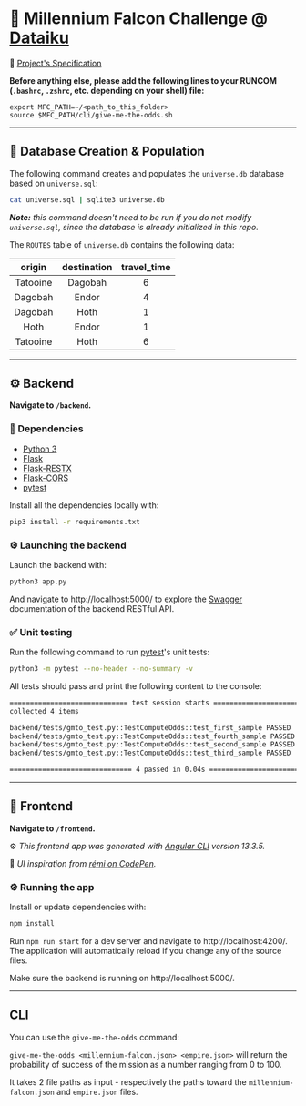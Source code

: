 # :rocket: Millennium Falcon Challenge @ [Dataiku](https://www.dataiku.com/)

:book: [Project's Specification](https://github.com/dataiku/millenium-falcon-challenge)

**Before anything else, please add the following lines to your RUNCOM (`.bashrc`, `.zshrc`, etc. depending on your shell) file:**

```shell
export MFC_PATH=~/<path_to_this_folder>
source $MFC_PATH/cli/give-me-the-odds.sh
```

---

## :floppy_disk: Database Creation & Population

The following command creates and populates the `universe.db` database based on `universe.sql`:

```bash
cat universe.sql | sqlite3 universe.db
```

_**Note:** this command doesn't need to be run if you do not modify `universe.sql`, since the database is already initialized in this repo._

The `ROUTES` table of `universe.db` contains the following data:

|  origin  | destination | travel_time |
| :------: | :---------: | :---------: |
| Tatooine |   Dagobah   |      6      |
| Dagobah  |    Endor    |      4      |
| Dagobah  |    Hoth     |      1      |
|   Hoth   |    Endor    |      1      |
| Tatooine |    Hoth     |      6      |

---

## :gear: Backend

**Navigate to `/backend`.**

### :bookmark_tabs: Dependencies

- [Python 3](https://www.python.org/downloads/)
- [Flask](https://flask.palletsprojects.com/en/1.1.x/)
- [Flask-RESTX](https://flask-restx.readthedocs.io/en/latest/index.html)
- [Flask-CORS](https://flask-cors.readthedocs.io/en/latest/)
- [pytest](https://docs.pytest.org/en/6.2.x/contents.html)

Install all the dependencies locally with:

```bash
pip3 install -r requirements.txt
```

### :gear: Launching the backend

Launch the backend with:

```bash
python3 app.py
```

And navigate to http://localhost:5000/ to explore the [Swagger](https://swagger.io/) documentation of the backend RESTful API.

### :white_check_mark: Unit testing

Run the following command to run [pytest](https://docs.pytest.org/en/6.2.x/contents.html)'s unit tests:

```bash
python3 -m pytest --no-header --no-summary -v
```

All tests should pass and print the following content to the console:

```bash
============================= test session starts ==============================
collected 4 items

backend/tests/gmto_test.py::TestComputeOdds::test_first_sample PASSED    [ 25%]
backend/tests/gmto_test.py::TestComputeOdds::test_fourth_sample PASSED   [ 50%]
backend/tests/gmto_test.py::TestComputeOdds::test_second_sample PASSED   [ 75%]
backend/tests/gmto_test.py::TestComputeOdds::test_third_sample PASSED    [100%]

============================== 4 passed in 0.04s ===============================
```

---

## :round_pushpin: Frontend

**Navigate to `/frontend`.**

:gear: _This frontend app was generated with [Angular CLI](https://github.com/angular/angular-cli) version 13.3.5._

:art: _UI inspiration from [rémi on CodePen](https://codepen.io/remsrob/pen/ZRyqNx)._

### :gear: Running the app

Install or update dependencies with:

```bash
npm install
```

Run `npm run start` for a dev server and navigate to http://localhost:4200/. The application will automatically reload if you change any of the source files.

Make sure the backend is running on http://localhost:5000/.

---

## CLI

You can use the `give-me-the-odds` command:

`give-me-the-odds <millennium-falcon.json> <empire.json>` will return the probability of success of the mission as a number ranging from 0 to 100.

It takes 2 file paths as input - respectively the paths toward the `millennium-falcon.json` and `empire.json` files.
